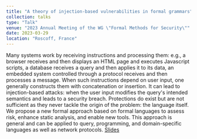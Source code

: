 ```yaml
---
title: "A theory of injection-based vulnerabilities in formal grammars"
collection: talks
type: "Talk"
venue: "2023 Annual Meeting of the WG \"Formal Methods for Security\""
date: 2023-03-29
location: "Roscoff, France"
---
```


Many systems work by receiving instructions and processing them: e.g., a browser receives and then displays an HTML page and executes Javascript scripts, a database receives a query and then applies it to its data, an embedded system controlled through a protocol receives and then processes a message. When such instructions depend on user input, one generally constructs them with concatenation or insertion. It can lead to injection-based attacks: when the user input modifies the query's intended semantics and leads to a security breach. Protections do exist but are not sufficient as they never tackle the origin of the problem: the language itself. We propose a new formal approach based on formal languages to assess risk, enhance static analysis, and enable new tools. This approach is general and can be applied to query, programming, and domain-specific languages as well as network protocols. [Slides](https://pfgimenez.github.io/files/gtmfs.pdf)

